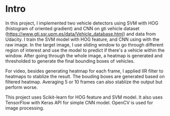 # Intro
In this project, I implemented two vehicle detectors using SVM with HOG (histogram of oriented gradient) and CNN on gti vehicle dataset (https://www.gti.ssr.upm.es/data/Vehicle_database.html) and data from Udacity. I train the SVM model with HOG feature, and CNN using with the raw image. In the target image, I use sliding window to go through different region of interest and use the model to predict if there's a vehicle within the window. After going through the whole image, a heatmap is generated and thresholded to generate the final bounding boxes of vehicles.

For video, besides generating heatmap for each frame, I applied IIR filter to heatmaps to stablize the result. The bouding boxes are generated based on filtered heatmap. Averaging 5 or 10 frames can also stablize the output but perform worse.   

This project uses Scikit-learn for HOG feature and SVM model. It also uses TensorFlow with Keras API for simple CNN model. OpenCV is used for image processing.
